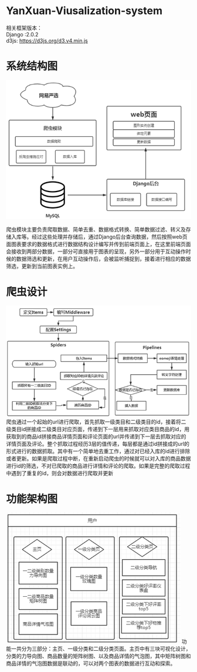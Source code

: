 # YanXuan-Viusalization-system

相关框架版本：    
Django :2.0.2   
d3js: https://d3js.org/d3.v4.min.js   

# 系统结构图
![系统结构图]( https://raw.githubusercontent.com/VeeDou/YanXuan-Viusalization-system/master/YanxuanViews/%E6%9E%B6%E6%9E%84%E5%9B%BE.png
)

爬虫模块主要负责爬取数据、简单去重、数据格式转换、简单数据过滤、转义及存储入库等。经过这些处理并存储后，通过Django后台查询数据，然后按照web页面图表要求的数据格式进行数据结构设计编写并传到前端页面上，在这里前端页面会接收到两部分数据，一部分可直接用于图表的呈现，另外一部分用于互动操作时候的数据筛选和更新，在用户互动操作后，会被监听捕捉到，接着进行相应的数据筛选，更新到当前图表实例上。    


# 爬虫设计
![爬虫设计]( https://raw.githubusercontent.com/VeeDou/YanXuan-Viusalization-system/master/YanxuanViews/%E7%88%AC%E8%99%AB%E8%AE%BE%E8%AE%A1.png
)
爬虫通过一个起始的url进行爬取，首先抓取一级类目和二级类目的id，接着将二级类目id拼接成二级类目对应页面，传递到下一层用来抓取对应类目商品的id，用获取到的商品id拼接商品详情页面和评论页面的url并传递到下一层去抓取对应的详情页面及评论。整个抓取过程经历3层的值传递，每层都是通过id拼接成的url的形式进行的数据抓取。其中有一个简单地去重工作，通过对已经入库的id进行排除或者更新。如果是爬取过程中断，在重新启动爬虫的时候就可以对入库的商品数据进行id的筛选，不对已爬取的商品进行详情和评论的爬取。如果是完整的爬取过程中遇到了重复的id，则会对数据进行爬取并更新   

# 功能架构图
![功能架构图]( https://raw.githubusercontent.com/VeeDou/YanXuan-Viusalization-system/master/YanxuanViews/%E5%8A%9F%E8%83%BD%E6%9E%B6%E6%9E%84.png
)
功能一共分为三部分：主页、一级分类和二级分类页面。主页中有三块可视化设计，分类的力导向图、商品数量的矩阵树图、以及商品详情的气泡图，其中矩阵树图和商品详情的气泡图数据是联动的，可以对两个图表的数据进行互动和探索。
